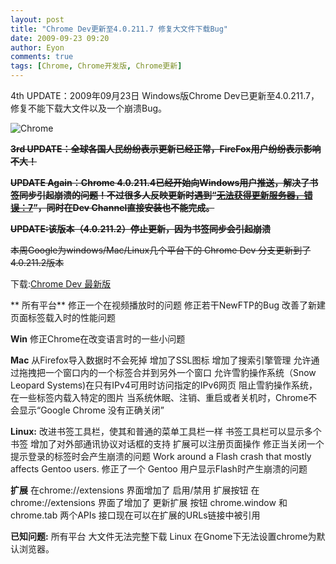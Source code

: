 ```yaml
---
layout: post
title: "Chrome Dev更新至4.0.211.7 修复大文件下载Bug"
date: 2009-09-23 09:20
author: Eyon
comments: true
tags: [Chrome, Chrome开发版, Chrome更新]
---
```

4th UPDATE：2009年09月23日 Windows版Chrome Dev已更新至4.0.211.7，修复不能下载大文件以及一个崩溃Bug。

![Chrome](http://img.chromi.org/2009/09/Chrome-576x307.png "Chrome")

<del datetime="2009-09-23T03:05:20+00:00">**3rd UPDATE：全球各国人民纷纷表示更新已经正常，FireFox用户纷纷表示影响不大！**</del>

<del datetime="2009-09-20T12:53:14+00:00">**UPDATE Again：Chrome 4.0.211.4已经开始向Windows用户推送，解决了书签同步引起崩溃的问题！不过很多人反映更新时遇到“[无法获得更新服务器，错误：7](http://bbs.chromi.org/thread-7310-1-1.html)”，同时在Dev Channel直接安装也不能完成。**</del>

<del datetime="2009-09-20T11:20:05+00:00">**UPDATE:该版本（4.0.211.2）停止更新，因为书签同步会引起崩溃**</del>

<del datetime="2009-09-19T09:44:05+00:00">本周Google为windows/Mac/Linux几个平台下的 Chrome Dev 分支更新到了4.0.211.2版本</del>

下载:[Chrome Dev 最新版](http://www.google.com/chrome/eula.html?extra=devchannel)

** 所有平台**
修正一个在视频播放时的问题
修正若干NewFTP的Bug
改善了新建页面标签载入时的性能问题

**Win**
修正Chrome在改变语言时的一些小问题

**Mac**
从Firefox导入数据时不会死掉
增加了SSL图标
增加了搜索引擎管理
允许通过拖拽把一个窗口内的一个标签合并到另外一个窗口
允许雪豹操作系统（Snow Leopard Systems)在只有IPv4可用时访问指定的IPv6网页
阻止雪豹操作系统，在一些标签内载入特定的图片
当系统休眠、注销、重启或者关机时，Chrome不会显示“Google Chrome 没有正确关闭”<!--more-->

**Linux:**
改进书签工具栏，使其和普通的菜单工具栏一样
书签工具栏可以显示多个书签
增加了对外部通讯协议对话框的支持
扩展可以注册页面操作
修正当关闭一个提示登录的标签时会产生崩溃的问题
Work around a Flash crash that mostly affects Gentoo users.
修正了一个 Gentoo 用户显示Flash时产生崩溃的问题

**扩展**
在chrome://extensions 界面增加了 启用/禁用 扩展按钮
在chrome://extensions 界面了增加了 更新扩展 按钮
chrome.window 和 chrome.tab 两个APIs 接口现在可以在扩展的URLs链接中被引用

**已知问题:**
所有平台
大文件无法完整下载
Linux
在Gnome下无法设置chrome为默认浏览器。
